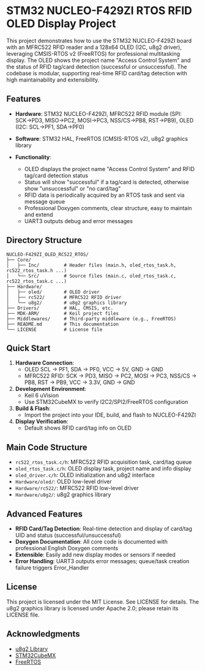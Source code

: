 
# STM32 NUCLEO-F429ZI RTOS RFID OLED Display Project


This project demonstrates how to use the STM32 NUCLEO-F429ZI board with an MFRC522 RFID reader and a 128x64 OLED (I2C, u8g2 driver), leveraging CMSIS-RTOS v2 (FreeRTOS) for professional multitasking display. The OLED shows the project name "Access Control System" and the status of RFID tag/card detection (successful or unsuccessful). The codebase is modular, supporting real-time RFID card/tag detection with high maintainability and extensibility.



## Features
- **Hardware**: STM32 NUCLEO-F429ZI, MFRC522 RFID module (SPI: SCK→PD3, MISO→PC2, MOSI→PC3, NSS/CS→PB8, RST→PB9), OLED (I2C: SCL→PF1, SDA→PF0)
- **Software**: STM32 HAL, FreeRTOS (CMSIS-RTOS v2), u8g2 graphics library
- **Functionality**:

   - OLED displays the project name "Access Control System" and RFID tag/card detection status
   - Status will show "successful" if a tag/card is detected, otherwise show "unsuccessful" or "no card/tag"
   - RFID data is periodically acquired by an RTOS task and sent via message queue
   - Professional Doxygen comments, clear structure, easy to maintain and extend
   - UART3 outputs debug and error messages



## Directory Structure
```
NUCLEO-F429ZI_OLED_RC522_RTOS/
├── Core/
│   ├── Inc/         # Header files (main.h, oled_rtos_task.h, rc522_rtos_task.h ...)
│   └── Src/         # Source files (main.c, oled_rtos_task.c, rc522_rtos_task.c ...)
├── Hardware/
│   ├── oled/        # OLED driver
│   ├── rc522/       # MFRC522 RFID driver
│   └── u8g2/        # u8g2 graphics library
├── Drivers/         # HAL, CMSIS, etc.
├── MDK-ARM/         # Keil project files
├── Middlewares/     # Third-party middleware (e.g., FreeRTOS)
├── README.md        # This documentation
└── LICENSE          # License file
```



## Quick Start
1. **Hardware Connection**:
   - OLED SCL → PF1, SDA → PF0, VCC → 5V, GND → GND
   - MFRC522 RFID: SCK → PD3, MISO → PC2, MOSI → PC3, NSS/CS → PB8, RST → PB9, VCC → 3.3V, GND → GND
2. **Development Environment**:
   - Keil 6 uVision
   - Use STM32CubeMX to verify I2C2/SPI2/FreeRTOS configuration
3. **Build & Flash**:
   - Import the project into your IDE, build, and flash to NUCLEO-F429ZI
4. **Display Verification**:
   - Default shows RFID card/tag info on OLED



## Main Code Structure
- `rc522_rtos_task.c/h`: MFRC522 RFID acquisition task, card/tag queue
- `oled_rtos_task.c/h`: OLED display task, project name and info display
- `oled_driver.c/h`: OLED initialization and u8g2 interface
- `Hardware/oled/`: OLED low-level driver
- `Hardware/rc522/`: MFRC522 RFID low-level driver
- `Hardware/u8g2/`: u8g2 graphics library




## Advanced Features
- **RFID Card/Tag Detection**: Real-time detection and display of card/tag UID and status (successful/unsuccessful)
- **Doxygen Documentation**: All core code is documented with professional English Doxygen comments
- **Extensible**: Easily add new display modes or sensors if needed
- **Error Handling**: UART3 outputs error messages; queue/task creation failure triggers Error_Handler



## License
This project is licensed under the MIT License. See LICENSE for details.
The u8g2 graphics library is licensed under Apache 2.0; please retain its LICENSE file.



## Acknowledgments
- [u8g2 Library](https://github.com/olikraus/u8g2)
- [STM32CubeMX](https://www.st.com/en/development-tools/stm32cubemx.html)
- [FreeRTOS](https://www.freertos.org)